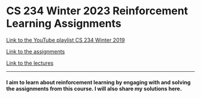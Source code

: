 # CS 234 Winter 2023 Reinforcement Learning Assignments
[Link to the YouTube playlist CS 234 Winter 2019](https://www.youtube.com/watch?v=FgzM3zpZ55o&list=PLoROMvodv4rOSOPzutgyCTapiGlY2Nd8u&pp=iAQB)

[Link to the assignments](http://web.stanford.edu/class/cs234/assignments.html)

[Link to the lectures](http://web.stanford.edu/class/cs234/modules.html)


<hr>

#### I aim to learn about reinforcement learning by engaging with and solving the assignments from this course. I will also share my solutions here.
